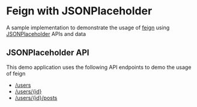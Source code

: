 # Feign with JSONPlaceholder

A sample implementation to demonstrate the usage of [feign](https://github.com/OpenFeign/feign) using [JSONPlaceholder](https://jsonplaceholder.typicode.com/) APIs and data

## JSONPlaceholder API

This demo application uses the following API endpoints to demo the usage of feign

-   [/users](https://jsonplaceholder.typicode.com/users)
-   [/users/{id}](https://jsonplaceholder.typicode.com/users/1)
-   [/users/{id}/posts](https://jsonplaceholder.typicode.com/users/1/posts)
